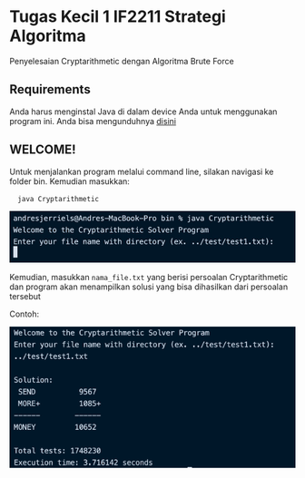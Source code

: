 # Tugas Kecil 1 IF2211 Strategi Algoritma
Penyelesaian Cryptarithmetic dengan Algoritma Brute Force

## Requirements
Anda harus menginstal Java di dalam device Anda untuk menggunakan program ini. Anda bisa mengunduhnya [disini](https://www.java.com/en/download/)

## WELCOME!
Untuk menjalankan program melalui command line, silakan navigasi ke folder bin. Kemudian masukkan:
```
  java Cryptarithmetic
```
![Main Menu](Documentation/main-menu.jpg)

Kemudian, masukkan `nama_file.txt` yang berisi persoalan Cryptarithmetic dan program akan menampilkan solusi yang bisa dihasilkan dari persoalan tersebut

Contoh:

![Contoh](Documentation/example-photo.png)

